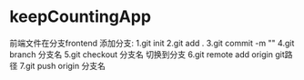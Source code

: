 # keepCountingApp

前端文件在分支frontend
添加分支:
1.git init
2.git add .
3.git commit -m ""
4.git branch 分支名
5.git checkout 分支名 切换到分支
6.git remote add origin git路径
7.git push origin 分支名
